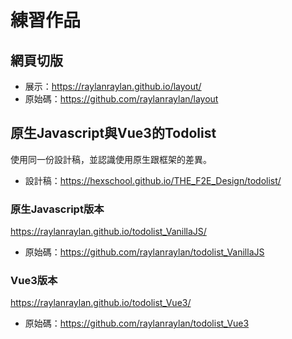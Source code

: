 # 練習作品

## 網頁切版
- 展示：https://raylanraylan.github.io/layout/
- 原始碼：https://github.com/raylanraylan/layout

## 原生Javascript與Vue3的Todolist
使用同一份設計稿，並認識使用原生跟框架的差異。
- 設計稿：https://hexschool.github.io/THE_F2E_Design/todolist/

### 原生Javascript版本
https://raylanraylan.github.io/todolist_VanillaJS/
- 原始碼：https://github.com/raylanraylan/todolist_VanillaJS

### Vue3版本
https://raylanraylan.github.io/todolist_Vue3/
- 原始碼：https://github.com/raylanraylan/todolist_Vue3
